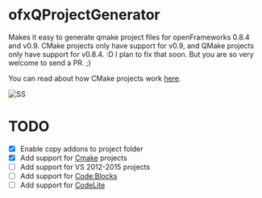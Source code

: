 # ofxQProjectGenerator
Makes it easy to generate qmake project files for openFrameworks 0.8.4 and v0.9.
CMake projects only have support for v0.9, and QMake projects only have support for v0.8.4. :D
I plan to fix that soon. But you are so very welcome to send a PR. ;)

You can read about how CMake projects work [here](http://zmc.space/2016/using-openFrameworks-v0.9-with-cmake/).

![SS](http://i.imgur.com/H9lcIlN.jpg)

# TODO
- [x] Enable copy addons to project folder
- [x] Add support for [Cmake](http://www.cmake.org/) projects
- [ ] Add support for VS 2012-2015 projects
- [ ] Add support for [Code:Blocks](http://www.codeblocks.org/)
- [ ] Add support for [CodeLite](http://codelite.org/)

